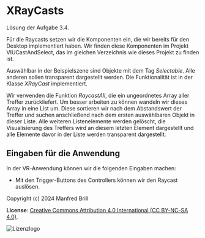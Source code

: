 # XRayCasts

Lösung der Aufgabe 3.4.

Für die Raycasts setzen wir die Komponenten ein, die wir bereits für den Desktop
implementiert haben. Wir finden diese Komponenten im Projekt VIUCastAndSelect, das 
im gleichen Verzeichnis wie dieses Projekt zu finden ist.

Auswählbar in der Beispielszene sind Objekte mit dem Tag *Selectable*. Alle anderen
sollen transparent dargestellt werden.
Die Funktionalität ist in der Klasse *XRayCast* implementiert.

Wir verwenden die Funktion *RaycastAll*, die ein ungeordnetes Array aller Treffer
zurückliefert. Um besser arbeiten zu können wandeln wir dieses Array in eine 
List<RaycastHit> um. Diese sortieren wir nach dem Abstandswert der Treffer und suchen
anschließend nach dem ersten auswählbaren Objekt in dieser Liste. Alle weiteren
Listenelemente werden gelöscht, die Visualisierung des Treffers wird an diesem letzten
Element dargestellt und alle Elemente davor in der Liste werden transparent dargestellt.

## Eingaben für die Anwendung
In der VR-Anwendung können wir die folgenden Eingaben machen:

- Mit den Trigger-Buttons des Controllers können wir den Raycast auslösen.


Copyright (c) 2024 Manfred Brill

**License**: [Creative Commons Attribution 4.0 International (CC BY-NC-SA 4.0)](https://creativecommons.org/licenses/by-nc-sa/4.0/).  

![Lizenzlogo](https://licensebuttons.net/l/by-nc-sa/3.0/de/88x31.png)
